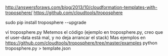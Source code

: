 http://answersforaws.com/blog/2013/10/cloudformation-templates-with-troposphere/
https://github.com/cloudtools/troposphere

sudo pip install troposphere --upgrade

vi troposphere.py
  Metemos el código (ejemplo en troposphere.py, creo que el user-data está mal, y no deja arrancar el stack)
  Mas ejemplos en https://github.com/cloudtools/troposphere/tree/master/examples
python troposphere.py > template.json


